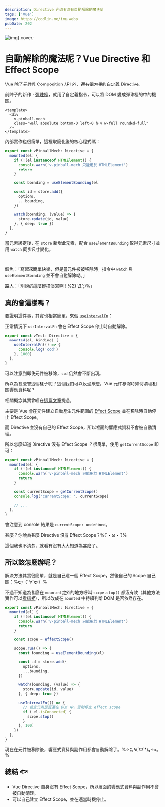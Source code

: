 ```yaml
---
description: Directive 內沒有沒有自動解除的魔法呦
tags: ['Vue']
image: https://codlin.me/img.webp
pubDate: 202
---
```


![img](/img.webp){.cover}

# 自動解除的魔法呢？Vue Directive 和 Effect Scope

Vue 除了元件與 Composition API 外，還有很方便的自定義 [Directive](https://cn.vuejs.org/guide/reusability/custom-directives)。

前陣子的新作 - [彈珠檯](https://chillcomponent.codlin.me/components/util-pinball/)，就用了自定義指令，可以將 DOM 變成彈珠檯的中的機關。

```vue
<template>
  <div
    v-pinball-mech
    class="wall absolute bottom-0 left-0 h-4 w-full rounded-full"
  />
</template>
```

內部實作也很簡單，這裡取簡化後的核心程式碼：

```ts
export const vPinballMech: Directive = {
  mounted(el) {
    if (!(el instanceof HTMLElement)) {
      console.warn('v-pinball-mech 只能用於 HTMLElement')
      return
    }

    const bounding = useElementBounding(el)

    const id = store.add({
      options,
      ...bounding,
    })

    watch(bounding, (value) => {
      store.update(id, value)
    }, { deep: true })
  },
}
```

當元素綁定後，在 `store` 新增此元素，配合 `useElementBounding` 取得元素尺寸並用 `watch` 同步尺寸變化。

<br>

鱈魚：「寫起來簡單快樂，但是當元件被被移除時，指令中 `watch` 與 `useElementBounding` 並不會自動解除呦。」

路人：「別說的這麼輕描淡寫啊！%Σ(ˊДˋ;)%」

## 真的會這樣嗎？

要證明這件事，其實也相當簡單，來個 [`useIntervalFn`](https://vueuse.org/shared/useIntervalFn/)：

正常情況下 `useIntervalFn` 會在 Effect Scope 停止時自動解除。

```ts
export const vTest: Directive = {
  mounted(el, binding) {
    useIntervalFn(() => {
      console.log('cod')
    }, 1000)
  },
}
```

可以注意到即使元件被移除，`cod` 仍然會不斷出現。

所以為甚麼會這個樣子呢？這個我們可以反過來想，Vue 元件移除時如何清理相關響應資料呢？

相關概念其實曾經在[這篇文章](/blog-vue/vue-watch-may-cause-a-memory-leak)提過。

主要是 Vue 會在元件建立自動產生元件範圍的 [Effect Scope](https://cn.vuejs.org/api/reactivity-advanced#effectscope) 並在移除時自動停止 Effect Scope。

而 Directive 並沒有自己的 Effect Scope，所以裡面的響應式資料不會被自動清理。

所以怎麼知道 Directive 沒有 Effect Scope ？很簡單，使用 `getCurrentScope` 即可：

```ts
export const vPinballMech: Directive = {
  mounted(el) {
    if (!(el instanceof HTMLElement)) {
      console.warn('v-pinball-mech 只能用於 HTMLElement')
      return
    }

    const currentScope = getCurrentScope()
    console.log('currentScope: ', currentScope)

    // ...
  },
}
```

會注意到 console 結果是 `currentScope: undefined`。

甚麼？你說為甚麼 Directive 沒有 Effect Scope？%(´・ω・`)%

這個我也不清楚，就看有沒有大大知道為甚麼了。

## 所以該怎麼辦呢？

解決方法其實很簡單，就是自己建一個 Effect Scope，然後自己的 Scope 自己關：%ლ（´∀`ლ）%

不過不知道為甚麼在 `mounted` 之外的地方呼叫 `scope.stop()` 都沒有效（其他方法實作可以[看這裡](https://gitlab.com/side_project/chill-component/-/blob/develop/src/components/util-pinball/v-pinball-mech.ts?ref_type=heads)），所以改成在 `mounted` 中持續判斷 DOM 是否依然存在。

```ts
export const vPinballMech: Directive = {
  mounted(el) {
    if (!(el instanceof HTMLElement)) {
      console.warn('v-pinball-mech 只能用於 HTMLElement')
      return
    }

    const scope = effectScope()

    scope.run(() => {
      const bounding = useElementBounding(el)

      const id = store.add({
        options,
        ...bounding,
      })

      watch(bounding, (value) => {
        store.update(id, value)
      }, { deep: true })

      useIntervalFn(() => {
        // 檢查元素是否還在 DOM 中，否則停止 effect scope
        if (!el.isConnected) {
          scope.stop()
        }
      }, 100)
    })
  },
}
```

現在在元件被移除後，響應式資料與副作用都會自動解除了。%✧⁑｡٩(ˊᗜˋ*)و✧⁕｡%

## 總結 🐟

- Vue Directive 自身沒有 Effect Scope，所以裡面的響應式資料與副作用不會被自動清理。
- 可以自己建立 Effect Scope，並在適當時機停止。
